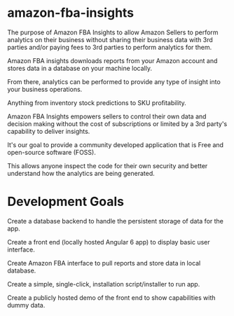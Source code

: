 # amazon-fba-insights

The purpose of Amazon FBA Insights to allow Amazon Sellers to perform analytics on their business without sharing their business data with 3rd parties and/or paying fees to 3rd parties to perform analytics for them.

Amazon FBA insights downloads reports from your Amazon account and stores data in a database on your machine locally.

From there, analytics can be performed to provide any type of insight into your business operations.

Anything from inventory stock predictions to SKU profitability.

Amazon FBA Insights empowers sellers to control their own data and decision making without the cost of subscriptions or limited by a 3rd party's capability to deliver insights.

It's our goal to provide a community developed application that is Free and open-source software (FOSS).

This allows anyone inspect the code for their own security and better understand how the analytics are being generated.

# Development Goals

Create a database backend to handle the persistent storage of data for the app.

Create a front end (locally hosted Angular 6 app) to display basic user interface.

Create Amazon FBA interface to pull reports and store data in local database.

Create a simple, single-click, installation script/installer to run app.

Create a publicly hosted demo of the front end to show capabilities with dummy data.
